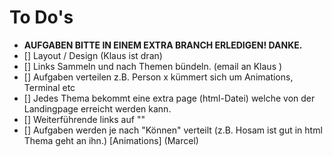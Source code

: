 # To Do's

- **AUFGABEN BITTE IN EINEM EXTRA BRANCH ERLEDIGEN! DANKE.**
- [] Layout / Design (Klaus ist dran)
- [] Links Sammeln und nach Themen bündeln. (email an Klaus )
- [] Aufgaben verteilen z.B. Person x kümmert sich um Animations, Terminal etc
- [] Jedes Thema bekommt eine extra page (html-Datei) welche von der Landingpage erreicht werden kann.
- [] Weiterführende links auf "<a href="#" target="_blank"></a>"
- [] Aufgaben werden je nach "Können" verteilt (z.B. Hosam ist gut in html Thema geht an ihn.) [Animations] (Marcel)
